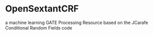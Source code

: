 OpenSextantCRF
==============

a machine learning GATE Processing Resource based on the JCarafe Conditional Random Fields code
